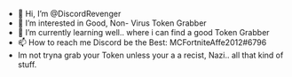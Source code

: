 - 👋 Hi, I’m @DiscordRevenger
- 👀 I’m interested in Good, Non- Virus Token Grabber
- 🌱 I’m currently learning well.. where i can find a good Token Grabber
- 📫 How to reach me Discord be the Best: MCFortniteAffe2012#6796
- Im not tryna grab your Token unless your a a recist, Nazi.. all that kind of stuff.

<!---
DiscordRevenger/DiscordRevenger is a ✨ special ✨ repository because its `README.md` (this file) appears on your GitHub profile.
You can click the Preview link to take a look at your changes.
--->
